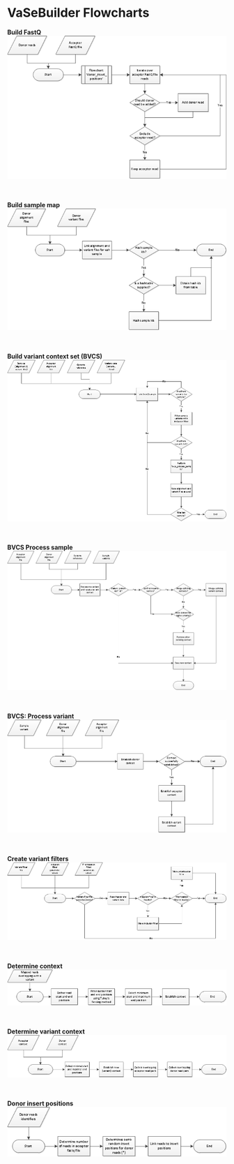 # VaSeBuilder Flowcharts


__Build FastQ__<br />
![Build FastQ file](build_fastq.png)
<br /><br /><br />


__Build sample map__<br />
![Build Sample Map](build_sample_maps.png)
<br /><br /><br />


__Build variant context set (BVCS)__<br />
![Build Variant Contexts](bvcs.png)
<br /><br /><br />


__BVCS Process sample__<br />
![BVCS Process Sample](bvcs_process_sample.png)
<br /><br /><br />


__BVCS: Process variant__<br />
![BVCS Process Variant](bvcs_process_variant.png)
<br /><br /><br />


__Create variant filters__<br />
![Create Variant Filter](create_variant_filters.png)
<br /><br /><br />


__Determine context__<br />
![Determine Context](determine_context.png)
<br /><br /><br />


__Determine variant context__<br />
![Determine Variant Context](determine_variant_context.png)
<br /><br /><br />


__Donor insert positions__<br />
![Donor Insert Positions](donor_insert_positions.png)
<br /><br /><br />
